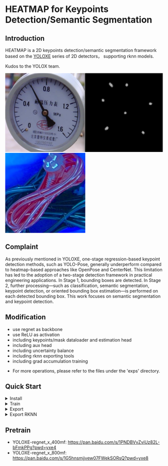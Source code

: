 # HEATMAP for Keypoints Detection/Semantic Segmentation
## Introduction
HEATMAP is a 2D keypoints detection/semantic segmentation framework based on the [YOLOXE](https://github.com/leogift/yoloxe) series of 2D detectors， supporting rknn models.

Kudos to the YOLOX team.

![assets/kpts.png](assets/kpts.png "keypoints detection")
![assets/mask.jpg](assets/mask.jpg "semantic segmentation")

## Complaint
As previously mentioned in YOLOXE, one-stage regression-based keypoint detection methods, such as YOLO-Pose, generally underperform compared to heatmap-based approaches like OpenPose and CenterNet. This limitation has led to the adoption of a two-stage detection framework in practical engineering applications. In Stage 1, bounding boxes are detected. In Stage 2, further processing—such as classification, semantic segmentation, keypoint detection, or oriented bounding box estimation—is performed on each detected bounding box. This work focuses on semantic segmentation and keypoint detection.

## Modification
- use regnet as backbone
- use ReLU as activation
- including keypoints/mask dataloader and estimation head
- including aux head
- including uncertainty balance
- including rknn exporting tools
- including grad accumulation training

* For more operations, please refer to the files under the 'exps' directory.

## Quick Start

<details>
<summary>Install</summary>

```shell
pip3 install -r requirements.txt
```
</details>

<details>
<summary>Train</summary>

Step1. Prepare dataset
* Please refer to the example files under the 'datasets' directory.

Step2. Train on COCO:

```shell
python3 -m heatmap.tools.train -f exps/kpts/kpts_regnet_x_400mf.py -b32 --fp16
python3 -m heatmap.tools.train -f exps/mask/mask_regnet_x_400mf.py -b32 --fp16 --resume
```

* -f: exp config file
* -b: total batch size
* --fp16: use fp16 training
</details>


<details>
<summary>Export</summary>

Use the following command:
```shell
python3 -m heatmap.tools.export_onnx -f exps/mask/mask_regnet_x_400mf.py -c HEATMAP_outputs/mask_regnet_x_400mf/best_ckpt.pth -o onnx_outputs/mask.onnx
```

* -output-name: output onnx file path.
* -f: exp config file
* -c: ckpt file

</details>


<details>
<summary>Export RKNN</summary>

Use the following command:
```shell
python3 -m yoloxe.tools.onnx2rknn -m onnx_outputs/mask.onnx -q quant_cable.txt
```

* -m: onnx model file

</details>

## Pretrain
- YOLOXE-regnet_x_400mf: https://pan.baidu.com/s/1PNDBVvZviUz82L-bFmkPPg?pwd=yxe4
- YOLOXE-regnet_x_800mf: https://pan.baidu.com/s/1G5hnsmjjvew07FWekSORsQ?pwd=yxe8